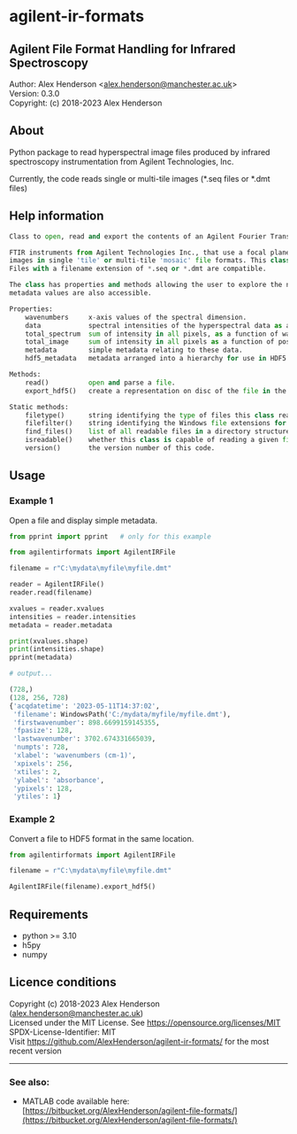 # agilent-ir-formats

## Agilent File Format Handling for Infrared Spectroscopy
Author: Alex Henderson <[alex.henderson@manchester.ac.uk](alex.henderson@manchester.ac.uk)>              
Version: 0.3.0  
Copyright: (c) 2018-2023 Alex Henderson   

## About ##
Python package to read hyperspectral image files produced by infrared spectroscopy instrumentation from Agilent Technologies, Inc.
  
Currently, the code reads single or multi-tile images (*.seq files or *.dmt files) 

## Help information
``` python
Class to open, read and export the contents of an Agilent Fourier Transform Infrared (FTIR) microscopy file.

FTIR instruments from Agilent Technologies Inc., that use a focal plane array detector, can store hyperspectral
images in single 'tile' or multi-tile 'mosaic' file formats. This class can read both single and multi-tile images.
Files with a filename extension of *.seq or *.dmt are compatible.

The class has properties and methods allowing the user to explore the numeric values in the file. In addition, some
metadata values are also accessible.

Properties:
    wavenumbers     x-axis values of the spectral dimension.
    data            spectral intensities of the hyperspectral data as a 3D object (height, width, datapoints).
    total_spectrum  sum of intensity in all pixels, as a function of wavenumber.
    total_image     sum of intensity in all pixels as a function of position (height, width).
    metadata        simple metadata relating to these data.
    hdf5_metadata   metadata arranged into a hierarchy for use in HDF5 export of these data.

Methods:
    read()          open and parse a file.
    export_hdf5()   create a representation on disc of the file in the HDF5 file format.

Static methods:
    filetype()      string identifying the type of files this class reads.
    filefilter()    string identifying the Windows file extensions for files this class can read.
    find_files()    list of all readable files in a directory structure.
    isreadable()    whether this class is capable of reading a given file.
    version()       the version number of this code.
```

## Usage ##
### Example 1 ###
Open a file and display simple metadata. 

``` python
from pprint import pprint   # only for this example

from agilentirformats import AgilentIRFile

filename = r"C:\mydata\myfile\myfile.dmt"

reader = AgilentIRFile()
reader.read(filename)

xvalues = reader.xvalues
intensities = reader.intensities
metadata = reader.metadata

print(xvalues.shape)
print(intensities.shape)
pprint(metadata)

# output...

(728,)
(128, 256, 728)
{'acqdatetime': '2023-05-11T14:37:02',
 'filename': WindowsPath('C:/mydata/myfile/myfile.dmt'),
 'firstwavenumber': 898.6699159145355,
 'fpasize': 128,
 'lastwavenumber': 3702.674331665039,
 'numpts': 728,
 'xlabel': 'wavenumbers (cm-1)',
 'xpixels': 256,
 'xtiles': 2,
 'ylabel': 'absorbance',
 'ypixels': 128,
 'ytiles': 1}
```    
### Example 2 ###
Convert a file to HDF5 format in the same location.

``` python
from agilentirformats import AgilentIRFile

filename = r"C:\mydata\myfile\myfile.dmt"

AgilentIRFile(filename).export_hdf5()
```

## Requirements ##
* python >= 3.10  
* h5py
* numpy

## Licence conditions ##
Copyright (c) 2018-2023 Alex Henderson (alex.henderson@manchester.ac.uk)   
Licensed under the MIT License. See https://opensource.org/licenses/MIT      
SPDX-License-Identifier: MIT   
Visit https://github.com/AlexHenderson/agilent-ir-formats/ for the most recent version  

---
### See also:  
* MATLAB code available here: [https://bitbucket.org/AlexHenderson/agilent-file-formats/](https://bitbucket.org/AlexHenderson/agilent-file-formats/)
